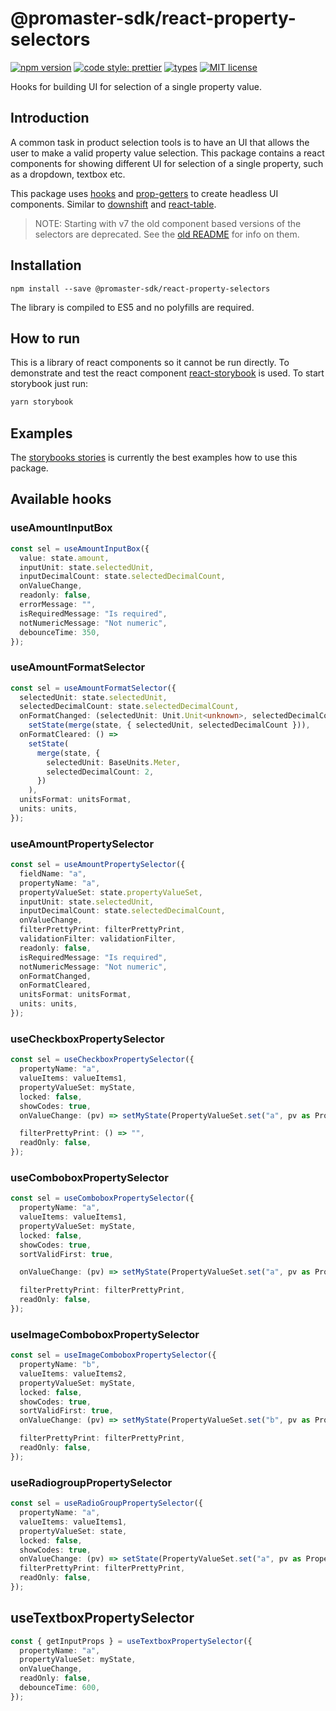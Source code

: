 # @promaster-sdk/react-property-selectors

[![npm version][version-image]][version-url]
[![code style: prettier][prettier-image]][prettier-url]
[![types][types-image]][types-url]
[![MIT license][license-image]][license-url]

Hooks for building UI for selection of a single property value.

## Introduction

A common task in product selection tools is to have an UI that allows the user to make a valid property value selection. This package contains a react components for showing different UI for selection of a single property, such as a dropdown, textbox etc.

This package uses [hooks](https://reactjs.org/docs/hooks-reference.html) and [prop-getters](https://kentcdodds.com/blog/how-to-give-rendering-control-to-users-with-prop-getters/) to create headless UI components. Similar to [downshift](https://github.com/downshift-js/downshift) and [react-table](https://github.com/tannerlinsley/react-table).

> NOTE: Starting with v7 the old component based versions of the selectors are deprecated. See the [old README](README_v6.md) for info on them.

## Installation

`npm install --save @promaster-sdk/react-property-selectors`

The library is compiled to ES5 and no polyfills are required.

## How to run

This is a library of react components so it cannot be run directly. To demonstrate and test the react component [react-storybook](https://storybook.js.org/) is used. To start storybook just run:

```bash
yarn storybook
```

## Examples

The [storybooks stories](https://github.com/promaster-sdk/property/tree/master/packages/_stories/src/react-property-selectors) is currently the best examples how to use this package.

## Available hooks

### useAmountInputBox

```ts
const sel = useAmountInputBox({
  value: state.amount,
  inputUnit: state.selectedUnit,
  inputDecimalCount: state.selectedDecimalCount,
  onValueChange,
  readonly: false,
  errorMessage: "",
  isRequiredMessage: "Is required",
  notNumericMessage: "Not numeric",
  debounceTime: 350,
});
```

### useAmountFormatSelector

```ts
const sel = useAmountFormatSelector({
  selectedUnit: state.selectedUnit,
  selectedDecimalCount: state.selectedDecimalCount,
  onFormatChanged: (selectedUnit: Unit.Unit<unknown>, selectedDecimalCount: number) =>
    setState(merge(state, { selectedUnit, selectedDecimalCount })),
  onFormatCleared: () =>
    setState(
      merge(state, {
        selectedUnit: BaseUnits.Meter,
        selectedDecimalCount: 2,
      })
    ),
  unitsFormat: unitsFormat,
  units: units,
});
```

### useAmountPropertySelector

```ts
const sel = useAmountPropertySelector({
  fieldName: "a",
  propertyName: "a",
  propertyValueSet: state.propertyValueSet,
  inputUnit: state.selectedUnit,
  inputDecimalCount: state.selectedDecimalCount,
  onValueChange,
  filterPrettyPrint: filterPrettyPrint,
  validationFilter: validationFilter,
  readonly: false,
  isRequiredMessage: "Is required",
  notNumericMessage: "Not numeric",
  onFormatChanged,
  onFormatCleared,
  unitsFormat: unitsFormat,
  units: units,
});
```

### useCheckboxPropertySelector

```ts
const sel = useCheckboxPropertySelector({
  propertyName: "a",
  valueItems: valueItems1,
  propertyValueSet: myState,
  locked: false,
  showCodes: true,
  onValueChange: (pv) => setMyState(PropertyValueSet.set("a", pv as PropertyValue.PropertyValue, myState)),

  filterPrettyPrint: () => "",
  readOnly: false,
});
```

### useComboboxPropertySelector

```ts
const sel = useComboboxPropertySelector({
  propertyName: "a",
  valueItems: valueItems1,
  propertyValueSet: myState,
  locked: false,
  showCodes: true,
  sortValidFirst: true,

  onValueChange: (pv) => setMyState(PropertyValueSet.set("a", pv as PropertyValue.PropertyValue, myState)),

  filterPrettyPrint: filterPrettyPrint,
  readOnly: false,
});
```

### useImageComboboxPropertySelector

```ts
const sel = useImageComboboxPropertySelector({
  propertyName: "b",
  valueItems: valueItems2,
  propertyValueSet: myState,
  locked: false,
  showCodes: true,
  sortValidFirst: true,
  onValueChange: (pv) => setMyState(PropertyValueSet.set("b", pv as PropertyValue.PropertyValue, myState)),

  filterPrettyPrint: filterPrettyPrint,
  readOnly: false,
});
```

### useRadiogroupPropertySelector

```ts
const sel = useRadioGroupPropertySelector({
  propertyName: "a",
  valueItems: valueItems1,
  propertyValueSet: state,
  locked: false,
  showCodes: true,
  onValueChange: (pv) => setState(PropertyValueSet.set("a", pv as PropertyValue.PropertyValue, state)),
  filterPrettyPrint: filterPrettyPrint,
  readOnly: false,
});
```

## useTextboxPropertySelector

```ts
const { getInputProps } = useTextboxPropertySelector({
  propertyName: "a",
  propertyValueSet: myState,
  onValueChange,
  readOnly: false,
  debounceTime: 600,
});
```

[version-image]: https://img.shields.io/npm/v/@promaster-sdk/react-property-selectors.svg?style=flat
[version-url]: https://www.npmjs.com/package/@promaster-sdk/react-property-selectors
[prettier-image]: https://img.shields.io/badge/code_style-prettier-ff69b4.svg?style=flat
[prettier-url]: https://github.com/prettier/prettier
[types-image]: https://img.shields.io/npm/types/scrub-js.svg
[types-url]: https://www.typescriptlang.org/
[license-image]: https://img.shields.io/github/license/promaster-sdk/property.svg?style=flat
[license-url]: https://opensource.org/licenses/MIT

